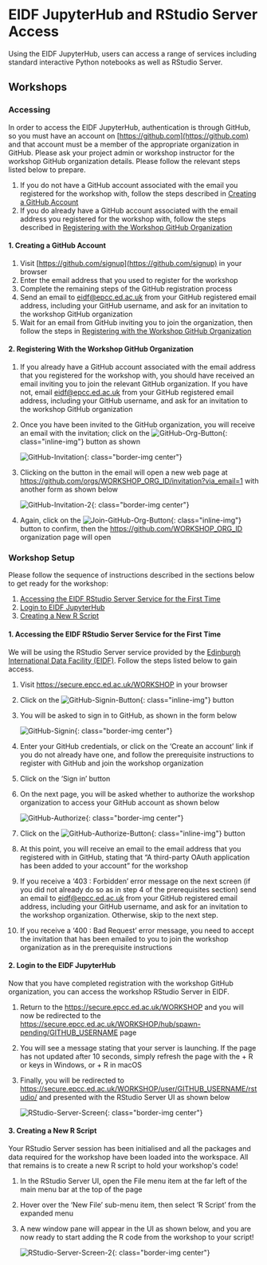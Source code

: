 <style>
.border-img {
  border: 5px solid transparent;
  padding: 5px;
  /*margin: 15px;*/
  border-color: rgba(192, 192, 192, 0.1);
  border-radius: 10px;
}

.bold {
  font-weight: bold;
  color: blue;
}

.inline-img {
  vertical-align: middle;
}

.center {
  display: block;
  margin-left: auto;
  margin-right: auto;
}

.fake-link {
    color: blue;
    text-decoration: underline;
    cursor: pointer;
}
</style>

# EIDF JupyterHub and RStudio Server Access 

Using the EIDF JupyterHub, users can access a range of services including standard interactive Python notebooks as well
as RStudio Server.

## Workshops
### Accessing

In order to access the EIDF JupyterHub, authentication is through GitHub, so you must have an account on 
[https://github.com](https://github.com) and that account must be a member of the appropriate organization in GitHub. Please ask your project
admin or workshop instructor for the workshop GitHub organization details. Please follow the relevant steps listed below
to prepare.

1. If you do not have a GitHub account associated with the email you registered for the workshop with, follow the steps 
described in [Creating a GitHub Account](#create-github-account)
2. If you do already have a GitHub account associated with the email address you registered for the workshop with, 
follow the steps described in [Registering with the Workshop GitHub Organization](#register-github-org)

#### <a id="create-github-account"></a> 1. Creating a GitHub Account
1. Visit [https://github.com/signup](https://github.com/signup)  in your browser
2. Enter the email address that you used to register for the workshop
3. Complete the remaining steps of the GitHub registration process
4. Send an email to <span class="fake-link">eidf@epcc.ed.ac.uk</span> from your GitHub registered email address,
including your GitHub username, and ask for an invitation to the workshop GitHub organization
5. Wait for an email from GitHub inviting you to join the organization, then follow the steps in [Registering with the
Workshop GitHub Organization](#register-github-org)


#### <a id="register-github-org"></a> 2. Registering With the Workshop GitHub Organization
1. If you already have a GitHub account associated with the email address that you registered for the workshop with, you
should have received an email inviting you to join the relevant GitHub organization. If you have not, email 
<span class="fake-link">eidf@epcc.ed.ac.uk</span> from your GitHub registered email address, including your GitHub
username, and ask for an invitation to the workshop GitHub organization
3. Once you have been invited to the GitHub organization, you will receive an email with the invitation; click on the
![GitHub-Org-Button](/eidf-docs/images/access/github-btn.png){: class="inline-img"} button as shown

    ![GitHub-Invitation](/eidf-docs/images/access/github-invitation.png){: class="border-img center"}

4. Clicking on the button in the email will open a new web page at
<span class="fake-link">https://github.com/orgs/WORKSHOP_ORG_ID/invitation?via_email=1</span>
with another form as shown below

    ![GitHub-Invitation-2](/eidf-docs/images/access/github-invitation-2.png){: class="border-img center"}

5. Again, click on the ![Join-GitHub-Org-Button](/eidf-docs/images/access/join-btn.png){: class="inline-img"} button to
confirm, then the <span class="fake-link">https://github.com/WORKSHOP_ORG_ID</span> organization page will open

### Workshop Setup
Please follow the sequence of instructions described in the sections below to get ready for
the workshop:

1. [Accessing the EIDF RStudio Server Service for the First Time](#access-rstudio-server)
2. [Login to EIDF JupyterHub](#login-jupyterhub)
3. [Creating a New R Script](#create-script)

#### <a id="access-rstudio-server"></a> 1. Accessing the EIDF RStudio Server Service for the First Time
We will be using the RStudio Server service provided by the [Edinburgh International Data Facility
(EIDF)](https://www.ed.ac.uk/edinburgh-international-data-facility/overview). Follow the steps listed below to gain
access.

1. Visit <span class="fake-link">https://secure.epcc.ed.ac.uk/WORKSHOP</span> in your browser
2. Click on the ![GitHub-Signin-Button](/eidf-docs/images/access/github-signin-btn.png){: class="inline-img"} button
3. You will be asked to sign in to GitHub, as shown in the form below

   ![GitHub-Signin](/eidf-docs/images/access/github-signin.png){: class="border-img center"}

4. Enter your GitHub credentials, or click on the ‘Create an account’ link if you do not already have one, and follow
the prerequisite instructions to register with GitHub and join the workshop organization
5. Click on the ‘Sign in’ button
6. On the next page, you will be asked whether to authorize the workshop organization to access your GitHub account as
shown below

   ![GitHub-Authorize](/eidf-docs/images/access/github-authorize.png){: class="border-img center"}

7. Click on the ![GitHub-Authorize-Button](/eidf-docs/images/access/authorize-btn.png){: class="inline-img"} button
8. At this point, you will receive an email to the email address that you registered with in GitHub, stating that 
“A third-party OAuth application has been added to your account” for the workshop
9. If you receive a ‘403 : Forbidden’ error message on the next screen (if you did not already do so as in step 4 of the
prerequisites section) send an email to eidf@epcc.ed.ac.uk from your GitHub registered email address, including your
GitHub username, and ask for an invitation to the workshop organization. Otherwise, skip to the next step.
10. If you receive a ‘400 : Bad Request’ error message, you need to accept the invitation that has been emailed to you
to join the workshop organization as in the prerequisite instructions 

#### <a id="login-jupyterhub"></a> 2. Login to the EIDF JupyterHub
Now that you have completed registration with the workshop GitHub organization, you can access the workshop RStudio
Server in EIDF.

1. Return to the <span class="fake-link">https://secure.epcc.ed.ac.uk/WORKSHOP</span> and you will now be redirected
to the <span class="fake-link">https://secure.epcc.ed.ac.uk/WORKSHOP/hub/spawn-pending/GITHUB_USERNAME</span> page
2. You will see a message stating that your server is launching. If the page has not updated after 10 seconds, simply
refresh the page with the <CTRL> + R or <F5> keys in Windows, or <CMD> + R in macOS
3. Finally, you will be redirected to
<span class="fake-link">https://secure.epcc.ed.ac.uk/WORKSHOP/user/GITHUB_USERNAME/rstudio/</span> and presented with
the RStudio Server UI as shown below

   ![RStudio-Server-Screen](/eidf-docs/images/access/rstudio-server-screen.png){: class="border-img center"}

#### <a id="create-script"></a> 3. Creating a New R Script
Your RStudio Server session has been initialised and all the packages and data required for the workshop have been
loaded into the workspace. All that remains is to create a new R script to hold your workshop's code!

1. In the RStudio Server UI, open the File menu item at the far left of the main menu bar at the top of the page
2. Hover over the ‘New File’ sub-menu item, then select ‘R Script’ from the expanded menu
3. A new window pane will appear in the UI as shown below, and you are now ready to start adding the R code from the 
workshop to your script!

   ![RStudio-Server-Screen-2](/eidf-docs/images/access/rstudio-server-screen-2.png){: class="border-img center"}